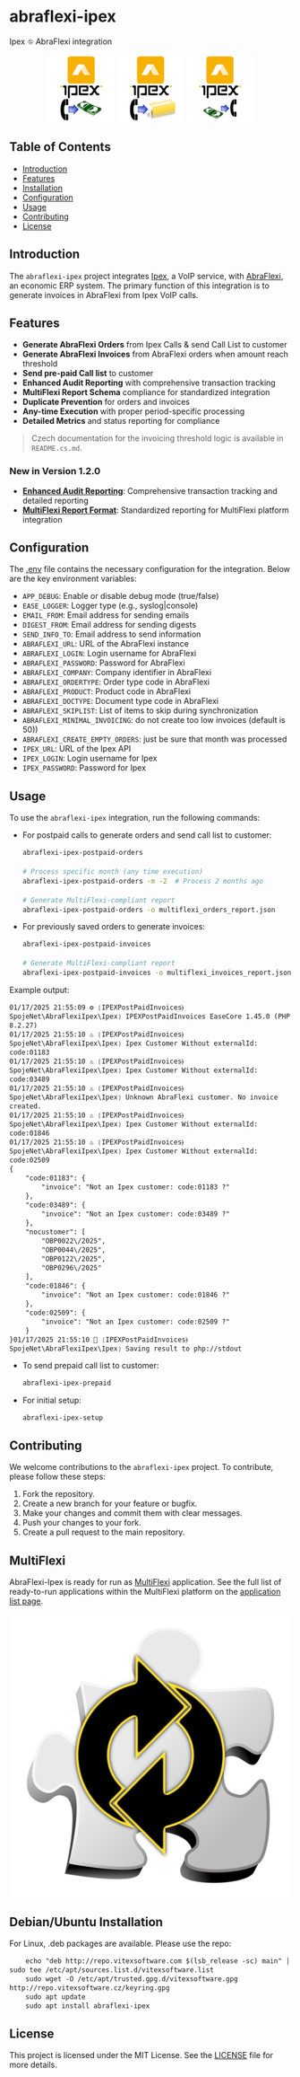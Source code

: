# abraflexi-ipex

Ipex ⛗ AbraFlexi integration

<p align="center">
    <img src="multiflexi/262dabf1-d7b1-42c8-91a1-fe991631547c.svg?raw=true" alt="Postpaid IPEX to AbraFlexi Invoices" width="120" />
    <img src="multiflexi/51b247aa-fd48-44d7-8494-8c86b05e5a66.svg?raw=true" alt="Postpaid IPEX to AbraFlexi Orders" width="120" />
    <img src="multiflexi/74816157-8540-49c7-bfbd-423e8ed4fbfd.svg?raw=true" alt="Prepaid IPEX to AbraFlexi" width="120" />
</p>

## Table of Contents

- [Introduction](#introduction)
- [Features](#features)
- [Installation](#debianubuntu-installation)
- [Configuration](#configuration)
- [Usage](#usage)
- [Contributing](#contributing)
- [License](#license)

## Introduction

The `abraflexi-ipex` project integrates [Ipex](https://www.ipex.cz/), a VoIP service, with [AbraFlexi](https://www.abra.eu/flexi/), an economic ERP system. The primary function of this integration is to generate invoices in AbraFlexi from Ipex VoIP calls.

## Features

- **Generate AbraFlexi Orders** from Ipex Calls & send Call List to customer
- **Generate AbraFlexi Invoices** from AbraFlexi orders when amount reach threshold
- **Send pre-paid Call list** to customer
- **Enhanced Audit Reporting** with comprehensive transaction tracking
- **MultiFlexi Report Schema** compliance for standardized integration
- **Duplicate Prevention** for orders and invoices
- **Any-time Execution** with proper period-specific processing
- **Detailed Metrics** and status reporting for compliance

> Czech documentation for the invoicing threshold logic is available in `README.cs.md`.

### New in Version 1.2.0

- **[Enhanced Audit Reporting](AUDIT_REPORTS.md)**: Comprehensive transaction tracking and detailed reporting
- **[MultiFlexi Report Format](MULTIFLEXI_REPORTS.md)**: Standardized reporting for MultiFlexi platform integration

## Configuration

The [.env](.env.example) file contains the necessary configuration for the integration. Below are the key environment variables:

- `APP_DEBUG`: Enable or disable debug mode (true/false)
- `EASE_LOGGER`: Logger type (e.g., syslog|console)
- `EMAIL_FROM`: Email address for sending emails
- `DIGEST_FROM`: Email address for sending digests
- `SEND_INFO_TO`: Email address to send information
- `ABRAFLEXI_URL`: URL of the AbraFlexi instance
- `ABRAFLEXI_LOGIN`: Login username for AbraFlexi
- `ABRAFLEXI_PASSWORD`: Password for AbraFlexi
- `ABRAFLEXI_COMPANY`: Company identifier in AbraFlexi
- `ABRAFLEXI_ORDERTYPE`: Order type code in AbraFlexi
- `ABRAFLEXI_PRODUCT`: Product code in AbraFlexi
- `ABRAFLEXI_DOCTYPE`: Document type code in AbraFlexi
- `ABRAFLEXI_SKIPLIST`: List of items to skip during synchronization
- `ABRAFLEXI_MINIMAL_INVOICING`: do not create too low invoices (default is 50))
- `ABRAFLEXI_CREATE_EMPTY_ORDERS`: just be sure that month was processed
- `IPEX_URL`: URL of the Ipex API
- `IPEX_LOGIN`: Login username for Ipex
- `IPEX_PASSWORD`: Password for Ipex

## Usage

To use the `abraflexi-ipex` integration, run the following commands:

- For postpaid calls to generate orders and send call list to customer:

    ```sh
    abraflexi-ipex-postpaid-orders
    
    # Process specific month (any time execution)
    abraflexi-ipex-postpaid-orders -m -2  # Process 2 months ago
    
    # Generate MultiFlexi-compliant report
    abraflexi-ipex-postpaid-orders -o multiflexi_orders_report.json
    ```

- For previously saved orders to generate invoices:

    ```sh
    abraflexi-ipex-postpaid-invoices
    
    # Generate MultiFlexi-compliant report
    abraflexi-ipex-postpaid-invoices -o multiflexi_invoices_report.json
    ```

Example output:

```
01/17/2025 21:55:09 ⚙ ❲IPEXPostPaidInvoices⦒SpojeNet\AbraFlexiIpex\Ipex❳ IPEXPostPaidInvoices EaseCore 1.45.0 (PHP 8.2.27)
01/17/2025 21:55:10 ⚠ ❲IPEXPostPaidInvoices⦒SpojeNet\AbraFlexiIpex\Ipex❳ Ipex Customer Without externalId: code:01183
01/17/2025 21:55:10 ⚠ ❲IPEXPostPaidInvoices⦒SpojeNet\AbraFlexiIpex\Ipex❳ Ipex Customer Without externalId: code:03489
01/17/2025 21:55:10 ⚠ ❲IPEXPostPaidInvoices⦒SpojeNet\AbraFlexiIpex\Ipex❳ Unknown AbraFlexi customer. No invoice created.
01/17/2025 21:55:10 ⚠ ❲IPEXPostPaidInvoices⦒SpojeNet\AbraFlexiIpex\Ipex❳ Ipex Customer Without externalId: code:01846
01/17/2025 21:55:10 ⚠ ❲IPEXPostPaidInvoices⦒SpojeNet\AbraFlexiIpex\Ipex❳ Ipex Customer Without externalId: code:02509
{
    "code:01183": {
        "invoice": "Not an Ipex customer: code:01183 ?"
    },
    "code:03489": {
        "invoice": "Not an Ipex customer: code:03489 ?"
    },
    "nocustomer": [
        "OBP0022\/2025",
        "OBP0044\/2025",
        "OBP0122\/2025",
        "OBP0296\/2025"
    ],
    "code:01846": {
        "invoice": "Not an Ipex customer: code:01846 ?"
    },
    "code:02509": {
        "invoice": "Not an Ipex customer: code:02509 ?"
    }
}01/17/2025 21:55:10 🌼 ❲IPEXPostPaidInvoices⦒SpojeNet\AbraFlexiIpex\Ipex❳ Saving result to php://stdout
```

- To send prepaid call list to customer:

    ```sh
    abraflexi-ipex-prepaid
    ```

- For initial setup:

    ```sh
    abraflexi-ipex-setup
    ```

## Contributing

We welcome contributions to the `abraflexi-ipex` project. To contribute, please follow these steps:

1. Fork the repository.
2. Create a new branch for your feature or bugfix.
3. Make your changes and commit them with clear messages.
4. Push your changes to your fork.
5. Create a pull request to the main repository.

## MultiFlexi

AbraFlexi-Ipex is ready for run as [MultiFlexi](https://multiflexi.eu) application.
See the full list of ready-to-run applications within the MultiFlexi platform on the [application list page](https://www.multiflexi.eu/apps.php).

[![MultiFlexi App](https://github.com/VitexSoftware/MultiFlexi/blob/main/doc/multiflexi-app.svg)](https://www.multiflexi.eu/apps.php)

## Debian/Ubuntu Installation

For Linux, .deb packages are available. Please use the repo:

```shell
    echo "deb http://repo.vitexsoftware.com $(lsb_release -sc) main" | sudo tee /etc/apt/sources.list.d/vitexsoftware.list
    sudo wget -O /etc/apt/trusted.gpg.d/vitexsoftware.gpg http://repo.vitexsoftware.cz/keyring.gpg
    sudo apt update
    sudo apt install abraflexi-ipex
```

## License

This project is licensed under the MIT License. See the [LICENSE](LICENSE) file for more details.
